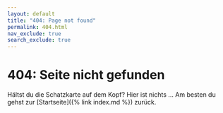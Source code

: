 ```yaml
---
layout: default
title: "404: Page not found"
permalink: 404.html
nav_exclude: true
search_exclude: true
---
```


# 404: Seite nicht gefunden

Hältst du die Schatzkarte auf dem Kopf? Hier ist nichts ... Am besten du gehst zur [Startseite]({% link index.md %}) zurück.
